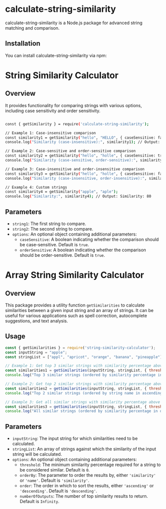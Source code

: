 # calculate-string-similarity
calculate-string-similarity is a Node.js package for advanced string matching and comparison. 

## Installation
You can install calculate-string-similarity via npm:

# String Similarity Calculator
## Overview
It provides functionality for comparing strings with various options, including case sensitivity and order sensitivity.

```bash

const { getSimilarity } = require('calculate-string-similarity');

// Example 1: Case-insensitive comparison
const similarity1 = getSimilarity("hello", "HELLO", { caseSensitive: false });
console.log("Similarity (case-insensitive):", similarity1); // Output: Similarity (case-insensitive): 100

// Example 2: Case-sensitive and order-sensitive comparison
const similarity2 = getSimilarity("hello", "holle", { caseSensitive: true, orderSensitive: true });
console.log("Similarity (case-sensitive, order-sensitive):", similarity2); // Output: Similarity (case-sensitive, order-sensitive): 60

// Example 3: Case-insensitive and order-insensitive comparison
const similarity3 = getSimilarity("hello", "holle", { caseSensitive: false, orderSensitive: false });
console.log("Similarity (case-insensitive, order-insensitive):", similarity3); // Output: Similarity (case-insensitive, order-insensitive): 100

// Example 4: Custom strings
const similarity4 = getSimilarity("apple", "aple");
console.log("Similarity:", similarity4); // Output: Similarity: 80
```
## Parameters

- `string1`: The first string to compare.
- `string2`: The second string to compare.
- `options`: An optional object containing additional parameters:
  - `caseSensitive`: A boolean indicating whether the comparison should be case-sensitive. Default is `true`.
  - `orderSensitive`: A boolean indicating whether the comparison should be order-sensitive. Default is `true`.


# Array String Similarity Calculator

## Overview

This package provides a utility function `getSimilarities` to calculate similarities between a given input string and an array of strings. It can be useful for various applications such as spell correction, autocomplete suggestions, and text analysis.


## Usage

```javascript
const { getSimilarities } = require('string-similarity-calculator');
const inputString = "apple";
const stringList = ["appl", "apricot", "orange", "banana", "pineapple"];

// Example 1: Get top 3 similar strings with similarity percentage above 50% and order by similarity in descending order
const similarities1 = getSimilarities(inputString, stringList, { threshold: 50, orderBy: 'similarity', order: 'descending', numberOfOutputs: 3 });
console.log("Top 3 similar strings (ordered by similarity percentage in descending order):", similarities1);

// Example 2: Get top 2 similar strings with similarity percentage above 60% and order by string name in ascending order
const similarities2 = getSimilarities(inputString, stringList, { threshold: 60, orderBy: 'name', order: 'ascending', numberOfOutputs: 2 });
console.log("Top 2 similar strings (ordered by string name in ascending order):", similarities2);

// Example 3: Get all similar strings with similarity percentage above 40% and order by similarity in descending order
const similarities3 = getSimilarities(inputString, stringList, { threshold: 40, orderBy: 'similarity', order: 'descending' });
console.log("All similar strings (ordered by similarity percentage in descending order):", similarities3);
```
## Parameters
- `inputString`: The input string for which similarities need to be calculated.
- `stringList`: An array of strings against which the similarity of the input string will be calculated.
- `options`: An optional object containing additional parameters:
  - `threshold`: The minimum similarity percentage required for a string to be considered similar. Default is `0`.
  - `orderBy`: The parameter to order the results by, either `'similarity'` or `'name'`. Default is `'similarity'`.
  - `order`: The order in which to sort the results, either `'ascending'` or `'descending'`. Default is `'descending'`.
  - `numberOfOutputs`: The number of top similarity results to return. Default is `Infinity`.
